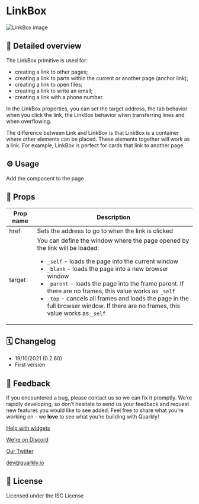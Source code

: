 # LinkBox

![LinkBox image](https://github.com/quarkly/widgets-help/raw/main/images/LinkBox.png)

## 📖 Detailed overview

The LinkBox primitive is used for:

- creating a link to other pages;
- creating a link to parts within the current or another page (anchor link);
- creating a link to open files;
- creating a link to write an email;
- creating a link with a phone number.

In the LinkBox properties, you can set the target address, the tab
behavior when you click the link, the LinkBox behavior when transferring
lines and when overflowing.

The difference between Link and LinkBox is that LinkBox is a container where other
elements can be placed. These elements together will work as a link. For example,
LinkBox is perfect for cards that link to another page.

## ⚙️ Usage

Add the component to the page

## 🧩 Props

| Prop name     | Description                                                                                                                                                                                                                                                                                                                                                                                                                                                                        |
|---------------|------------------------------------------------------------------------------------------------------------------------------------------------------------------------------------------------------------------------------------------------------------------------------------------------------------------------------------------------------------------------------------------------------------------------------------------------------------------------------------|
| href          | Sets the address to go to when the link is clicked                                                                                                                                                                                                                                                                                                                                                                                                                                 |
| target        | You can define the window where the page opened by the link will be loaded: <ul>   <li> `_self` - loads the page into the current window</li>   <li> `_blank` - loads the page into a new browser window</li>   <li> `_parent` - loads the page into the frame parent. If there are no frames, this value works as `_self`</li>   <li> `_top` - cancels all frames and loads the page in the full browser window. If there are no frames, this value works as `_self`</li>   </ul> |

## 🗓 Changelog

- 19/10/2021 (0.2.60)
- First version

## 📮 Feedback

If you encountered a bug, please contact us so we can fix it promptly. We’re rapidly developing, so don’t hesitate to send us your feedback and request new features you would like to see added. Feel free to share what you’re working on - we **love** to see what you’re building with Quarkly!

[Help with widgets](https://community.quarkly.io/c/requests/11)

[We're on Discord](https://discord.gg/SuF9vCMJGW)

[Our Twitter](https://twitter.com/quarklyapp)

[dev@quarkly.io](mailto:dev@quarkly.io)

## 📝 License

Licensed under the ISC License
